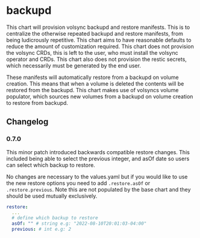 # backupd

This chart will provision volsync backupd and restore manifests.
This is to centralize the otherwise repeated backupd and restore manifests, from being ludicrously repetitive.
This chart aims to have reasonable defaults to reduce the amount of customization required.
This chart does not provision the volsync CRDs, this is left to the user, who must install the volsync operator and CRDs.
This chart also does not provision the restic secrets, which necessarily must be generated by the end user.

These manifests will automatically restore from a backupd on volume creation. This means that when a volume is deleted the contents will be restored from the backupd.
This chart makes use of volsyncs volume populator, which sources new volumes from a backupd on volume creation to restore from backupd.

## Changelog

### 0.7.0

This minor patch introduced backwards compatible restore changes. This included being able to select the previous integer, and asOf date so users can select which backup to restore.

No changes are necessary to the values.yaml but if you would like to use the new restore options you need to add `.restore.asOf` or `.restore.previous`. Note this are not populated by the base chart and they should be used mutually exclusively.

```yaml
restore:
  ...
  # define which backup to restore
  asOf: "" # string e.g: "2022-08-10T20:01:03-04:00"
  previous: # int e.g: 2
```
